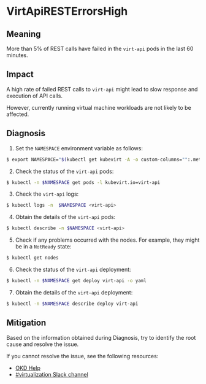 # VirtApiRESTErrorsHigh
<!-- Edited by Jiří Herrmann, 8 Nov 2022 -->

## Meaning

More than 5% of REST calls have failed in the `virt-api` pods in the last 60 minutes.

## Impact

A high rate of failed REST calls to `virt-api` might lead to slow response and execution of API calls.

However, currently running virtual machine workloads are not likely to be affected. 

## Diagnosis

1. Set the `NAMESPACE` environment variable as follows:
```bash
$ export NAMESPACE="$(kubectl get kubevirt -A -o custom-columns="":.metadata.namespace)"
```
2. Check the status of the `virt-api` pods:
```bash
$ kubectl -n $NAMESPACE get pods -l kubevirt.io=virt-api
```
3. Check the `virt-api` logs:
```bash
$ kubectl logs -n  $NAMESPACE <virt-api>
```
4. Obtain the details of the `virt-api` pods:
```bash
$ kubectl describe -n $NAMESPACE <virt-api>
```
5. Check if any problems occurred with the nodes. For example, they might be in a `NotReady` state:
```bash
$ kubectl get nodes
```
6. Check the status of the `virt-api` deployment:
```bash
$ kubectl -n $NAMESPACE get deploy virt-api -o yaml
```
7. Obtain the details of the `virt-api` deployment:
```bash
$ kubectl -n $NAMESPACE describe deploy virt-api
```

## Mitigation

Based on the information obtained during Diagnosis, try to identify the root cause and resolve the issue.

<!--DS: If you cannot resolve the issue, log in to the link:https://access.redhat.com[Customer Portal] and open a support case, attaching the artifacts gathered during the Diagnosis procedure.-->
<!--USstart-->
If you cannot resolve the issue, see the following resources:

- [OKD Help](https://www.okd.io/help/)
- [#virtualization Slack channel](https://kubernetes.slack.com/channels/virtualization)
<!--USend-->